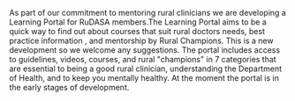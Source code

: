 As part of our commitment to mentoring rural clinicians we are developing a Learning Portal for RuDASA members.The Learning Portal aims to be a quick way to find out about courses that suit rural doctors needs, best practice information , and mentorship by Rural Champions. This is a new development so we welcome any suggestions.  The portal includes access to guidelines, videos, courses, and rural "champions" in 7 categories that are essential to being a good rural clinician, understanding the Department of Health, and to keep you mentally healthy. At the moment the portal is in the early stages of development. 